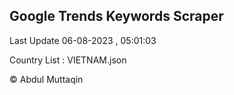 

## Google Trends Keywords Scraper 
 
Last Update 06-08-2023 , 05:01:03

Country List :
VIETNAM.json



© Abdul Muttaqin 
